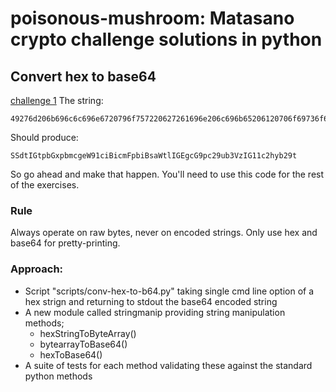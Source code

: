 # poisonous-mushroom: Matasano crypto challenge solutions in python

## Convert hex to base64
[challenge 1](https://cryptopals.com/sets/1/challenges/1)
The string:
```
49276d206b696c6c696e6720796f757220627261696e206c696b65206120706f69736f6e6f7573206d757368726f6f6d
```
Should produce:
```
SSdtIGtpbGxpbmcgeW91ciBicmFpbiBsaWtlIGEgcG9pc29ub3VzIG11c2hyb29t
```

So go ahead and make that happen. You'll need to use this code for the rest of the exercises.

### Rule
Always operate on raw bytes, never on encoded strings. Only use hex and base64 for pretty-printing.

### Approach:

* Script "scripts/conv-hex-to-b64.py" taking single cmd line option of a hex strign and returning to stdout the base64 encoded string
* A new module called stringmanip providing string manipulation methods;
    * hexStringToByteArray()
    * bytearrayToBase64()
    * hexToBase64()
* A suite of tests for each method validating these against the standard python methods
